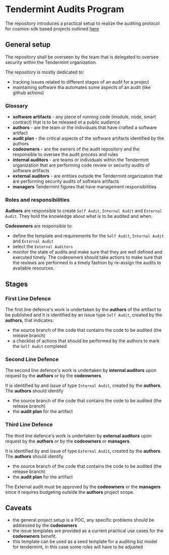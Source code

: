 # Tendermint Audits Program 


The repository introduces a practical setup to realize the auditing protocol for cosmos-sdk based projects outlined [here](https://www.notion.so/allinbits/Engineering-Risk-Management-974a8f888cb847f083680d9b546f4c6c)

## General setup

The repository shall be overseen by the team that is delegated to oversee security within 
the Tendermint organization.

The repository is mostly dedicated to:

- tracking issues related to different stages of an audit for a project
- maintaining software tha automates some aspects of an audit (like github actions)

### Glossary

- **software artifacts** - any piece of running code (module, node, smart contract) that is to be released ot a public audience
- **authors** - are the team or the individuals that have crafted a software artifact
- **audit plan** - the critical aspects of the software artifacts identified by the authors
- **codeowners** - are the owners of the audit repository and the responsible to oversee the audit process and rules
- **internal auditors** - are teams or individuals within the Tendermint organization that are performing code review or security audits of software artifacts 
- **external auditors** - are entities outside the Tendermint organization that are performing security audits of software artifacts
- **managers** Tendermint figures that have management responsibilities

### Roles and responsibilities 

**Authors** are responsible to create `Self Audit`, `Internal Audit` and `External Audit`. 
They hold the knowledge about what is to be audited and when.

**Codeowners** are responsible to:

- define the template and requirements for the `Self Audit`, `Internal Audit` and `External Audit`
- select the `External Auditors`
- monitor the state of audits and make sure that they are well defined and executed timely. The codeowners should take actions to make sure that the reviews are performed in a timely fashion by re-assign the audits to available resources.

## Stages 

### First Line Defence

The first line defence's work is undertaken by the **authors** of the artifact to be published
and it is identified by an issue type `Self Audit`, created by the **authors**, that indicates:

- the source branch of the code that contains the code to be audited (the release branch)
- a checklist of actions that should be performed by the authors to mark the `Self Audit` completed

### Second Line Defence

The second line defence's work is undertaken by **internal auditors** upon request by the **authors** 
or by the **codeowners**.

It is identified by and issue of type `Internal Audit`, created by the **authors**. The **authors** should identify

- the source branch of the code that contains the code to be audited (the release branch)
- the **audit plan** for the artifact

### Third Line Defence

The third line defence's work is undertaken by **external auditors** upon request by the **authors**
or by the **codeowners** or **managers**.

It is identified by and issue of type `External Audit`, created by the **authors**. The **authors** should identify

- the source branch of the code that contains the code to be audited (the release branch)
- the **audit plan** for the artifact

The External audit must be approved by the **codeowners** or the **managers** since it requires budgeting outside the **authors** project scope.

## Caveats

- the general project setup is a POC, any specific problems should be addressed by the **codeowners**
- the issue templates are provided as a current practical use cases for the **codeowners** benefit. 
- this template can be used as a seed template for a auditing biz model for tendermint, in this case some roles will have to be adjusted
